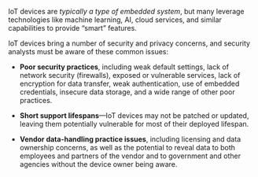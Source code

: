 
IoT devices are *typically a type of embedded system*, but many leverage technologies like machine learning, AI, cloud services, and similar capabilities to provide “smart” features.

IoT devices bring a number of security and privacy concerns, and security analysts must be aware of these common issues:

- **Poor security practices**, including weak default settings, lack of network security (firewalls), exposed or vulnerable services, lack of encryption for data transfer, weak authentication, use of embedded credentials, insecure data storage, and a wide range of other poor practices.
  
- **Short support lifespans**—IoT devices may not be patched or updated, leaving them potentially vulnerable for most of their deployed lifespan.
  
- **Vendor data-handling practice issues**, including licensing and data ownership concerns, as well as the potential to reveal data to both employees and partners of the vendor and to government and other agencies without the device owner being aware.
